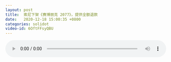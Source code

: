 ```yaml
---
layout: post
title:  索尼下架《赛博朋克 2077》，提供全额退款
date:   2020-12-18 15:00:35 +0800
categories: solidot
video-id: 6OftFFsyQBU
---
```


<audio src="/assets/4756c3a770df5bf1130b38d5f9770d25.mp3" style="width: 100%;" controls></audio>

